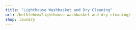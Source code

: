 ```yaml
---
title: "Lighthouse Washbasket and Dry Cleaning"
url: /bethlehem/lighthouse-washbasket-and-dry-cleaning/
shop: laundry
---
```


